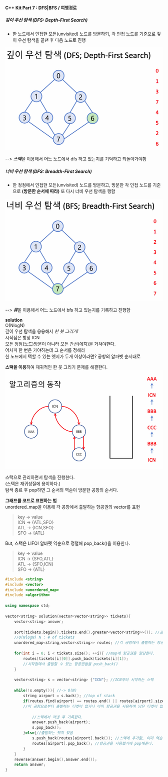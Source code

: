 #### C++ Kit Part 7 : DFS|BFS / 여행경로  

##### 깊이 우선 탐색 (DFS: Depth-First Search)    
- 한 노드에서 인접한 모든(unvisited) 노드를 방문하되, 각 인접 노드를 기준으로 깊이 우선 탐색을 끝낸 후 다음 노드로 진행  

![dfs](./dfs.png)  

--> ***스택***을 이용해서 어느 노드에서 dfs 하고 있는지를 기억하고 되돌아가야함  


##### 너비 우선 탐색 (DFS: Breadth-First Search)    
- 한 정점에서 인접한 모든(unvisited) 노드를 방문하고, 방문한 각 인접 노드를 기준으로 **(방문한 순서에 따라)** 또 다시 너비 우선 탐색을 행함  

![bfs](./bfs.png)  

--> ***큐***을 이용해서 어느 노드에서 bfs 하고 있는지를 기록하고 진행함  


**solution**  
O(NlogN)  
깊이 우선 탐색을 응용해서 *한 붓 그리기!*  
시작점은 항상 ICN  
모든 정점(노드)방문이 아니라 모든 간선(에지)을 거쳐야한다.  
어차피 한 번은 가야하는데 그 순서를 정해라  
한 노드에서 택할 수 있는 엣지가 두개 이상이라면? 공항의 알파벳 순서대로  

**스택을 이용**하여 재귀적인 한 붓 그리기 문제를 해결한다.  
![stack](./stack.png)    

스택으로 관리하면서 탐색을 진행한다.  
(스택은 재귀성질에 용이하다.)   
탐색 종료 후 pop하면 그 순서의 역순이 방문한 공항의 순서다.     

**그래프를 코드로 표현하는 법**    
unordered_map을 이용해 각 공항에서 출발하는 항공권의 vector를 표현  

>key -> value  
ICN -> {ATL,SFO}   
ATL -> {ICN,SFO}   
SFO -> {ATL}

But, 스택은 LIFO! 알바펫 역순으로 정렬해 pop_back()을 이용한다.  
>key -> value  
ICN -> {SFO,ATL}   
ATL -> {SFO,ICN}   
SFO -> {ATL}

```c++
#include <string>
#include <vector>
#include <unordered_map>
#include <algorithm>

using namespace std;

vector<string> solution(vector<vector<string>> tickets){
	vector<string> answer;
	
	sort(tickets.begin(),tickets.end(),greater<vector<string>>()); //표를 역순 정렬
	//O(NlogN) N : # of tickets
	unordered_map<string,vector<string>> routes; //각 공항에서 출발하는 항공권의 집합 
	
	for(int i = 0; i < tickets.size(); ++i){ //map에 항공권을 할당한다.  
		routes[tickets[i][0]].push_back(tickets[i][1]);
		//시작점에서 출발할 수 있는 항공권들을 push_back()
	}

	vector<string> s = vector<string> {"ICN"}; //ICN부터 시작하는 스택

	while(!s.empty()){ //-> O(N)
		string airport = s.back(); //top of stack
		if(routes.find(airport) == routes.end() || routes[airport].size()== 0){
		//이 공항으로부터 출발하는 티켓이 없거나 이미 항공권을 사용하여 남은 티켓이 없는 경우

			//스택에서 꺼낸 후 기록한다.
			answer.push_back(airport);
			s.pop_back();
		}else{//출발하는 엣지 있음
			s.push_back(routes[airport].back()); //스택에 추가함, 이미 역순 정렬해서 제일 뒤에있는게 제일 빠른 알파벳
			routes[airport].pop_back(); //항공권을 사용했기에 pop해준다. 
		} 
	}
	reverse(answer.begin(),answer.end());
	return answer;
}
```

